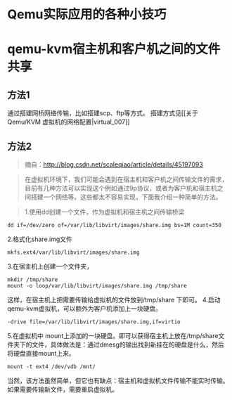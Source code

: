 # Qemu实际应用的各种小技巧

# qemu-kvm宿主机和客户机之间的文件共享

## 方法1
通过搭建网桥网络传输，比如搭建scp、ftp等方式。
搭建方式见[[关于Qemu/KVM 虚拟机的网络配置|virtual_007]]
## 方法2
> 摘自：http://blog.csdn.net/scaleqiao/article/details/45197093

>在虚拟机环境下，我们可能会遇到在宿主机和客户机之间传输文件的需求，目前有几种方法可以实现这个例如通过9p协议，或者为客户机和宿主机之间搭建一个网络等。这些都太不容易实现，下面我介绍一种简单的方法。

>1.使用dd创建一个文件，作为虚拟机和宿主机之间传输桥梁
```
dd if=/dev/zero of=/var/lib/libvirt/images/share.img bs=1M count=350
```
2.格式化share.img文件
```
mkfs.ext4/var/lib/libvirt/images/share.img
```
3.在宿主机上创建一个文件夹，
```
mkdir /tmp/share
mount -o loop/var/lib/libvirt/images/share.img /tmp/share
```
这样，在宿主机上把需要传输给虚拟机的文件放到/tmp/share 下即可。
4.启动qemu-kvm虚拟机，可以额外为客户机添加上一块硬盘。
```
-drive file=/var/lib/libvirt/images/share.img,if=virtio
```
5.在虚拟机中 mount上添加的一块硬盘。即可以获得宿主机上放在/tmp/share文件夹下的文件，具体做法是：通过dmesg的输出找到新挂在的硬盘是什么，然后将硬盘直接mount上来。
```
mount -t ext4 /dev/vdb /mnt/   
```
当然，该方法虽然简单，但它也有缺点：宿主机和虚拟机文件传输不能实时传输。如果需要传输新文件，需要重启虚拟机。



